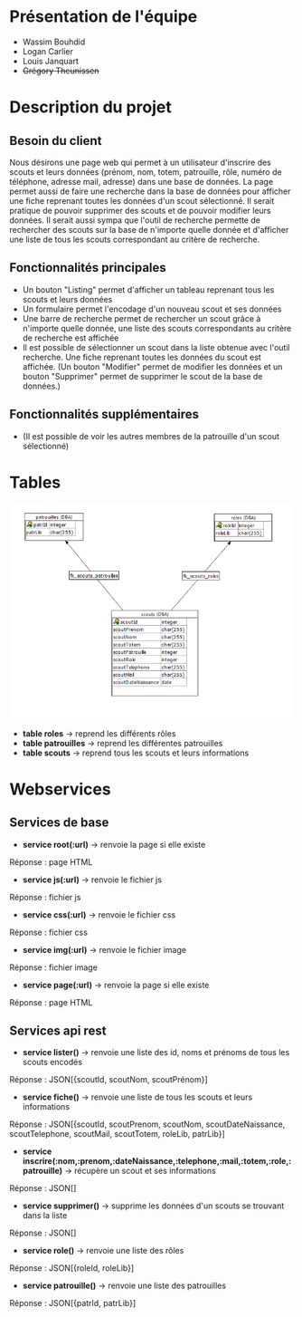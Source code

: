# Présentation de l'équipe
- Wassim Bouhdid
- Logan Carlier
- Louis Janquart
- ~~Grégory Theunissen~~
# Description du projet
## Besoin du client
Nous désirons une page web qui permet à un utilisateur d'inscrire des scouts et leurs données (prénom, nom, totem, patrouille, rôle, numéro de téléphone, adresse mail, adresse) dans une base de données. La page permet aussi de faire une recherche dans la base de données pour afficher une fiche reprenant toutes les données d'un scout sélectionné. Il serait pratique de pouvoir supprimer des scouts et de pouvoir modifier leurs données. Il serait aussi sympa que l'outil de recherche permette de rechercher des scouts sur la base de n'importe quelle donnée et d'afficher une liste de tous les scouts correspondant au critère de recherche.

## Fonctionnalités principales
- Un bouton "Listing" permet d'afficher un tableau reprenant tous les scouts et leurs données
- Un formulaire permet l'encodage d'un nouveau scout et ses données
- Une barre de recherche permet de rechercher un scout grâce à n'importe quelle donnée, une liste des scouts correspondants au critère de recherche est affichée
- Il est possible de sélectionner un scout dans la liste obtenue avec l'outil recherche. Une fiche reprenant toutes les données du scout est affichée. (Un bouton "Modifier" permet de modifier les données et un bouton "Supprimer" permet de supprimer le scout de la base de données.)
 
## Fonctionnalités supplémentaires
- (Il est possible de voir les autres membres de la patrouille d'un scout sélectionné)

# Tables
![](diagramme_er.png)
- **table roles** -> reprend les différents rôles
- **table patrouilles** -> reprend les différentes patrouilles
- **table scouts** -> reprend tous les scouts et leurs informations

# Webservices  
## **Services de base**
- **service root(:url)** -> renvoie la page si elle existe

Réponse : page HTML
- **service js(:url)** -> renvoie le fichier js

Réponse : fichier js
- **service css(:url)** -> renvoie le fichier css

Réponse : fichier css
- **service img(:url)** -> renvoie le fichier image

Réponse : fichier image
- **service page(:url)** -> renvoie la page si elle existe

Réponse : page HTML

## **Services api rest**
- **service lister()** -> renvoie une liste des id, noms et prénoms de tous les scouts encodés

Réponse : JSON[{scoutId, scoutNom, scoutPrénom}]
- **service fiche()** -> renvoie une liste de tous les scouts et leurs informations

Réponse : JSON[{scoutId, scoutPrenom, scoutNom, scoutDateNaissance, scoutTelephone, scoutMail, scoutTotem, roleLib, patrLib}]
- **service inscrire(:nom,:prenom,:dateNaissance,:telephone,:mail,:totem,:role,:patrouille)** -> récupère un scout et ses informations

Réponse : JSON[]
- **service supprimer()** -> supprime les données d'un scouts se trouvant dans la liste

Réponse : JSON[]
- **service role()** -> renvoie une liste des rôles

Réponse : JSON[{roleId, roleLib}]
- **service patrouille()** -> renvoie une liste des patrouilles

Réponse : JSON[{patrId, patrLib}]
